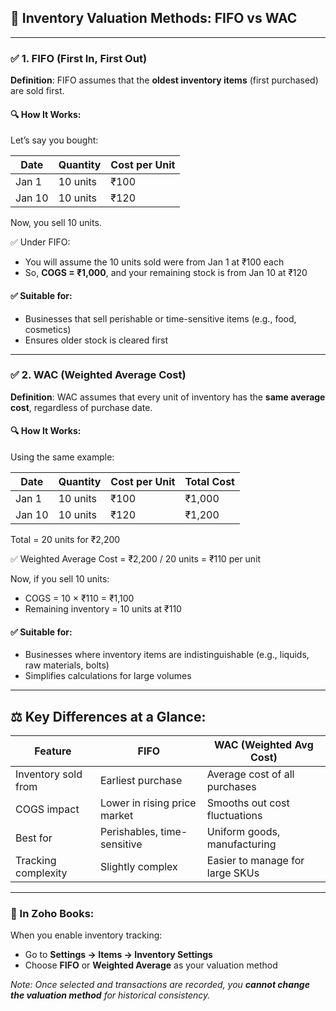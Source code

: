 ## 📘 Inventory Valuation Methods: FIFO vs WAC

---

### ✅ 1. FIFO (First In, First Out)

**Definition**:
FIFO assumes that the **oldest inventory items** (first purchased) are sold first.

#### 🔍 How It Works:

Let’s say you bought:

| Date   | Quantity | Cost per Unit |
| ------ | -------- | ------------- |
| Jan 1  | 10 units | ₹100          |
| Jan 10 | 10 units | ₹120          |

Now, you sell 10 units.

✅ Under FIFO:

* You will assume the 10 units sold were from Jan 1 at ₹100 each
* So, **COGS = ₹1,000**, and your remaining stock is from Jan 10 at ₹120

#### ✅ Suitable for:

* Businesses that sell perishable or time-sensitive items (e.g., food, cosmetics)
* Ensures older stock is cleared first

---

### ✅ 2. WAC (Weighted Average Cost)

**Definition**:
WAC assumes that every unit of inventory has the **same average cost**, regardless of purchase date.

#### 🔍 How It Works:

Using the same example:

| Date   | Quantity | Cost per Unit | Total Cost |
| ------ | -------- | ------------- | ---------- |
| Jan 1  | 10 units | ₹100          | ₹1,000     |
| Jan 10 | 10 units | ₹120          | ₹1,200     |

Total = 20 units for ₹2,200

✅ Weighted Average Cost = ₹2,200 / 20 units = ₹110 per unit

Now, if you sell 10 units:

* COGS = 10 × ₹110 = ₹1,100
* Remaining inventory = 10 units at ₹110

#### ✅ Suitable for:

* Businesses where inventory items are indistinguishable (e.g., liquids, raw materials, bolts)
* Simplifies calculations for large volumes

---

## ⚖️ Key Differences at a Glance:

| Feature             | FIFO                         | WAC (Weighted Avg Cost)         |
| ------------------- | ---------------------------- | ------------------------------- |
| Inventory sold from | Earliest purchase            | Average cost of all purchases   |
| COGS impact         | Lower in rising price market | Smooths out cost fluctuations   |
| Best for            | Perishables, time-sensitive  | Uniform goods, manufacturing    |
| Tracking complexity | Slightly complex             | Easier to manage for large SKUs |

---

### 📌 In Zoho Books:

When you enable inventory tracking:

* Go to **Settings → Items → Inventory Settings**
* Choose **FIFO** or **Weighted Average** as your valuation method

*Note: Once selected and transactions are recorded, you **cannot change the valuation method** for historical consistency.*